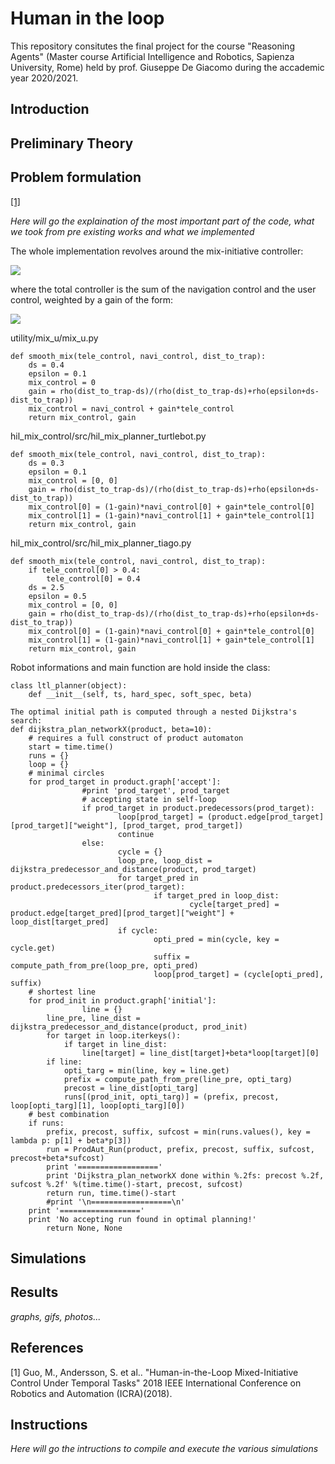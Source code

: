 # Human in the loop
This repository consitutes the final project for the course "Reasoning Agents" (Master course Artificial Intelligence and Robotics, Sapienza University, Rome) held by prof. Giuseppe De Giacomo during the accademic year 2020/2021. 
## Introduction

## Preliminary Theory
## Problem formulation
[[1]](#1)

*Here will go the explaination of the most important part of the code, what we took from pre existing works and what we implemented*

The whole implementation revolves around the mix-initiative controller:

<img src="https://render.githubusercontent.com/render/math?math=u\triangleq u_r(x,\pi_s, \pi_g)%2B\kappa(x,\Pi)u_h(t)">

where the total controller is the sum of the navigation control and the user control, weighted by a gain of the form:

<img src="https://render.githubusercontent.com/render/math?math=\kappa(x,\Pi)\triangleq \frac{\rho(d_t-d_s)}{\rho(d_t-d_s) %2B \rho(\epsilon+d_s-d_t)}">

utility/mix_u/mix_u.py

```
def smooth_mix(tele_control, navi_control, dist_to_trap):
    ds = 0.4
    epsilon = 0.1
    mix_control = 0
    gain = rho(dist_to_trap-ds)/(rho(dist_to_trap-ds)+rho(epsilon+ds-dist_to_trap))
    mix_control = navi_control + gain*tele_control
    return mix_control, gain
```
hil_mix_control/src/hil_mix_planner_turtlebot.py

```
def smooth_mix(tele_control, navi_control, dist_to_trap):
    ds = 0.3
    epsilon = 0.1
    mix_control = [0, 0]
    gain = rho(dist_to_trap-ds)/(rho(dist_to_trap-ds)+rho(epsilon+ds-dist_to_trap))
    mix_control[0] = (1-gain)*navi_control[0] + gain*tele_control[0]
    mix_control[1] = (1-gain)*navi_control[1] + gain*tele_control[1]
    return mix_control, gain
```
hil_mix_control/src/hil_mix_planner_tiago.py

```
def smooth_mix(tele_control, navi_control, dist_to_trap):
    if tele_control[0] > 0.4:
        tele_control[0] = 0.4
    ds = 2.5
    epsilon = 0.5
    mix_control = [0, 0]
    gain = rho(dist_to_trap-ds)/(rho(dist_to_trap-ds)+rho(epsilon+ds-dist_to_trap))
    mix_control[0] = (1-gain)*navi_control[0] + gain*tele_control[0]
    mix_control[1] = (1-gain)*navi_control[1] + gain*tele_control[1]
    return mix_control, gain
```
Robot informations and main function are hold inside the class:

```
class ltl_planner(object):
	def __init__(self, ts, hard_spec, soft_spec, beta)

```
```
The optimal initial path is computed through a nested Dijkstra's search:
def dijkstra_plan_networkX(product, beta=10):
	# requires a full construct of product automaton
	start = time.time()
	runs = {}
	loop = {}
	# minimal circles
	for prod_target in product.graph['accept']:
                #print 'prod_target', prod_target
                # accepting state in self-loop
                if prod_target in product.predecessors(prod_target):
                        loop[prod_target] = (product.edge[prod_target][prod_target]["weight"], [prod_target, prod_target])
                        continue
                else:
                        cycle = {}
                        loop_pre, loop_dist = dijkstra_predecessor_and_distance(product, prod_target)
                        for target_pred in product.predecessors_iter(prod_target):
                                if target_pred in loop_dist:
                                        cycle[target_pred] = product.edge[target_pred][prod_target]["weight"] + loop_dist[target_pred]
                        if cycle:
                                opti_pred = min(cycle, key = cycle.get)
                                suffix = compute_path_from_pre(loop_pre, opti_pred)
                                loop[prod_target] = (cycle[opti_pred], suffix)
	# shortest line
	for prod_init in product.graph['initial']:
                line = {}
		line_pre, line_dist = dijkstra_predecessor_and_distance(product, prod_init)
		for target in loop.iterkeys():
			if target in line_dist:
				line[target] = line_dist[target]+beta*loop[target][0]
		if line:
			opti_targ = min(line, key = line.get)
			prefix = compute_path_from_pre(line_pre, opti_targ)
			precost = line_dist[opti_targ]
			runs[(prod_init, opti_targ)] = (prefix, precost, loop[opti_targ][1], loop[opti_targ][0])
	# best combination
	if runs:
		prefix, precost, suffix, sufcost = min(runs.values(), key = lambda p: p[1] + beta*p[3])
		run = ProdAut_Run(product, prefix, precost, suffix, sufcost, precost+beta*sufcost)
		print '=================='
		print 'Dijkstra_plan_networkX done within %.2fs: precost %.2f, sufcost %.2f' %(time.time()-start, precost, sufcost)
		return run, time.time()-start
		#print '\n==================\n'
	print '=================='        
	print 'No accepting run found in optimal planning!'
        return None, None
```

## Simulations

## Results
*graphs, gifs, photos...*
## References
<a id="1">[1]</a> 
Guo, M., Andersson, S. et al..
"Human-in-the-Loop Mixed-Initiative Control Under Temporal Tasks"
2018 IEEE International Conference on Robotics and Automation (ICRA)(2018).
## Instructions
*Here will go the intructions to compile and execute the various simulations*
